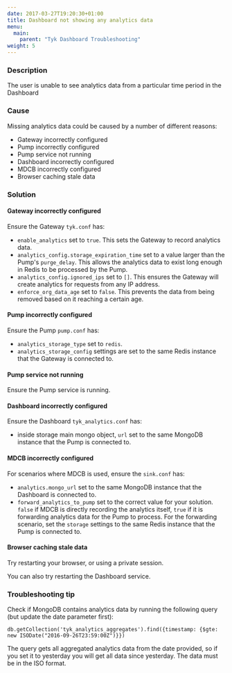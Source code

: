 ```yaml
---
date: 2017-03-27T19:20:30+01:00
title: Dashboard not showing any analytics data
menu:
  main:
    parent: "Tyk Dashboard Troubleshooting"
weight: 5 
---
```


### Description

The user is unable to see analytics data from a particular time period in the Dashboard

### Cause

Missing analytics data could be caused by a number of different reasons:

* Gateway incorrectly configured
* Pump incorrectly configured
* Pump service not running
* Dashboard incorrectly configured
* MDCB incorrectly configured
* Browser caching stale data

### Solution

#### Gateway incorrectly configured

Ensure the Gateway `tyk.conf` has:

* `enable_analytics` set to `true`. This sets the Gateway to record analytics data.
* `analytics_config.storage_expiration_time` set to a value larger than the Pump's `purge_delay`. This allows the analytics data to exist long enough in Redis to be processed by the Pump.
* `analytics_config.ignored_ips` set to `[]`. This ensures the Gateway will create analytics for requests from any IP address. 
* `enforce_org_data_age` set to `false`. This prevents the data from being removed based on it reaching a certain age.

#### Pump incorrectly configured

Ensure the Pump `pump.conf` has:

* `analytics_storage_type` set to `redis`.
* `analytics_storage_config` settings are set to the same Redis instance that the Gateway is connected to.

#### Pump service not running

Ensure the Pump service is running.

#### Dashboard incorrectly configured

Ensure the Dashboard `tyk_analytics.conf` has:

*  inside storage main mongo object, `url` set to the same MongoDB instance that the Pump is connected to.

#### MDCB incorrectly configured

For scenarios where MDCB is used, ensure the `sink.conf` has:

* `analytics.mongo_url` set to the same MongoDB instance that the Dashboard is connected to.
* `forward_analytics_to_pump` set to the correct value for your solution. `false` if MDCB is directly recording the analytics itself, `true` if it is forwarding analytics data for the Pump to process. For the forwarding scenario, set the `storage` settings to the same Redis instance that the Pump is connected to.

#### Browser caching stale data

Try restarting your browser, or using a private session.

You can also try restarting the Dashboard service.

### Troubleshooting tip

Check if MongoDB contains analytics data by running the following query (but update the date parameter first):

```{.copyWrapper}
db.getCollection('tyk_analytics_aggregates').find({timestamp: {$gte: new ISODate("2016-09-26T23:59:00Z")}})
```

The query gets all aggregated analytics data from the date provided, so if you set it to yesterday you will get all data since yesterday. The data must be in the ISO format.
